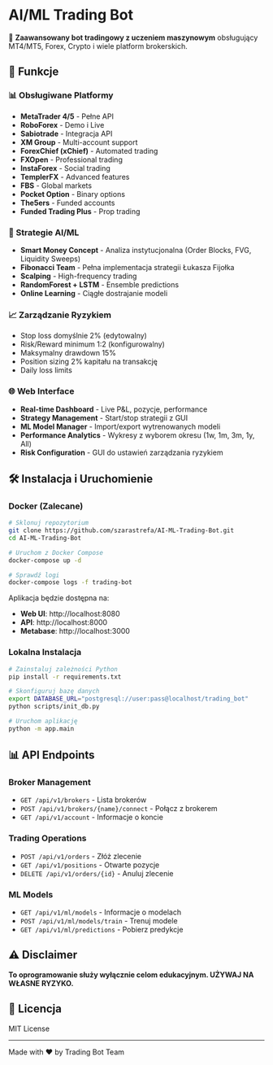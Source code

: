 # AI/ML Trading Bot

🤖 **Zaawansowany bot tradingowy z uczeniem maszynowym** obsługujący MT4/MT5, Forex, Crypto i wiele platform brokerskich.

## 🚀 Funkcje

### 📊 Obsługiwane Platformy
- **MetaTrader 4/5** - Pełne API
- **RoboForex** - Demo i Live
- **Sabiotrade** - Integracja API
- **XM Group** - Multi-account support
- **ForexChief (xChief)** - Automated trading
- **FXOpen** - Professional trading
- **InstaForex** - Social trading
- **TemplerFX** - Advanced features
- **FBS** - Global markets
- **Pocket Option** - Binary options
- **The5ers** - Funded accounts
- **Funded Trading Plus** - Prop trading

### 🧠 Strategie AI/ML
- **Smart Money Concept** - Analiza instytucjonalna (Order Blocks, FVG, Liquidity Sweeps)
- **Fibonacci Team** - Pełna implementacja strategii Łukasza Fijołka
- **Scalping** - High-frequency trading
- **RandomForest + LSTM** - Ensemble predictions
- **Online Learning** - Ciągłe dostrajanie modeli

### 📈 Zarządzanie Ryzykiem
- Stop loss domyślnie 2% (edytowalny)
- Risk/Reward minimum 1:2 (konfigurowalny)
- Maksymalny drawdown 15%
- Position sizing 2% kapitału na transakcję
- Daily loss limits

### 🌐 Web Interface
- **Real-time Dashboard** - Live P&L, pozycje, performance
- **Strategy Management** - Start/stop strategii z GUI
- **ML Model Manager** - Import/export wytrenowanych modeli
- **Performance Analytics** - Wykresy z wyborem okresu (1w, 1m, 3m, 1y, All)
- **Risk Configuration** - GUI do ustawień zarządzania ryzykiem

## 🛠️ Instalacja i Uruchomienie

### Docker (Zalecane)

```bash
# Sklonuj repozytorium
git clone https://github.com/szarastrefa/AI-ML-Trading-Bot.git
cd AI-ML-Trading-Bot

# Uruchom z Docker Compose
docker-compose up -d

# Sprawdź logi
docker-compose logs -f trading-bot
```

Aplikacja będzie dostępna na:
- **Web UI**: http://localhost:8080
- **API**: http://localhost:8000
- **Metabase**: http://localhost:3000

### Lokalna Instalacja

```bash
# Zainstaluj zależności Python
pip install -r requirements.txt

# Skonfiguruj bazę danych
export DATABASE_URL="postgresql://user:pass@localhost/trading_bot"
python scripts/init_db.py

# Uruchom aplikację
python -m app.main
```

## 📊 API Endpoints

### Broker Management
- `GET /api/v1/brokers` - Lista brokerów
- `POST /api/v1/brokers/{name}/connect` - Połącz z brokerem
- `GET /api/v1/account` - Informacje o koncie

### Trading Operations
- `POST /api/v1/orders` - Złóż zlecenie
- `GET /api/v1/positions` - Otwarte pozycje
- `DELETE /api/v1/orders/{id}` - Anuluj zlecenie

### ML Models
- `GET /api/v1/ml/models` - Informacje o modelach
- `POST /api/v1/ml/models/train` - Trenuj modele
- `GET /api/v1/ml/predictions` - Pobierz predykcje

## ⚠️ Disclaimer

**To oprogramowanie służy wyłącznie celom edukacyjnym. UŻYWAJ NA WŁASNE RYZYKO.**

## 📄 Licencja

MIT License

---

Made with ❤️ by Trading Bot Team
